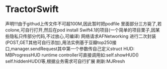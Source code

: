 # TractorSwift
声明!!!由于githud上传文件不可超100M,因此暂时把podfile 里面部分三方毙了,若colone,可自行打开,然后在pod install
Swift4.1的项目(一个简单的项目栗子,因某些隐私只传部分代码,不过放心,可编译)
网络请求AFNetworking 进行二次封装(POST,GET其他可自行添加),用法实例基于豆瓣top250接口,manager.sendRequest其中第一个参数传自己定义struct
HUD: MBProgressHUD runtime controller可直接调用如:self.showHUD() self.hiddenHUD()等,根据业务需求可自行扩展
刷新:MJRresh
